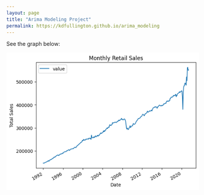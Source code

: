 ```yaml
---
layout: page
title: "Arima Modeling Project"
permalink: https://kdfullington.github.io/arima_modeling
---
```


See the graph below:

![Graph](images/arima_sales_graph.jpeg)